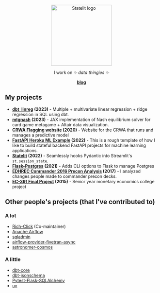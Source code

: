 <p align="center">
    <img src="https://dwreeves.github.io/blog/assets/me.jpg" width="200px" alt="Statelit logo">
</p>
<p align="center">
    I work on <em>✨ data thingies ✨</em>
</p>
<p align="center">
    <b><a href="https://dwreeves.github.io/blog/">blog</a></b>
</p>


## My projects

- **[dbt_linreg](https://github.com/dwreeves/dbt_linreg) (2023)** - Multiple + multivariate linear regression + ridge regression in SQL using dbt.
- **[mtgnash](https://github.com/dwreeves/mtgnash) (2023)** - JAX implementation of Nash equilibrium solver for card game metagame + Altair data visualization.
- **[CRWA Flagging website](https://github.com/codeforboston/flagging) (2020)** - Website for the CRWA that runs and manages a predictive model
- **[FastAPI Heroku ML Example](https://github.com/dwreeves/fastapi-heroku-ml-example) (2022)** - This is a rough template of how I like to build stateful backend FastAPI projects for machine learning applications.
- **[Statelit](https://github.com/dwreeves/Statelit) (2022)** - Seamlessly hooks Pydantic into Streamlit's `st.session_state`.
- **[Flask-Postgres](https://github.com/dwreeves/Flask-Postgres) (2021)** - Adds CLI options to Flask to manage Postgres
- **[EDHREC Commander 2016 Precon Analysis](https://github.com/dwreeves/EDHREC-C16-Analysis) (2017)** - I analyzed changes people made to commander precon decks.
- **[EC-391 Final Project](https://github.com/dwreeves/Fall-2015-EC-391-Final-Project) (2015)** - Senior year monetary economics college project

## Other people's projects (that I've contributed to)

### A lot

- [Rich-Click](https://github.com/ewels/rich-click/pulls?q=is%3Apr+author%3Adwreeves+) (Co-maintainer)
- [Apache Airflow](https://github.com/apache/airflow/pulls?q=is%3Apr+author%3Adwreeves+)
- [sqladmin](https://github.com/aminalaee/sqladmin/pulls?q=is%3Apr+author%3Adwreeves+)
- [airflow-provider-fivetran-async](https://github.com/astronomer/airflow-provider-fivetran-async/pulls?q=is%3Apr+author%3Adwreeves+)
- [astronomer-cosmos](https://github.com/astronomer/astronomer-cosmos/pulls?q=is%3Apr+author%3Adwreeves)

### A little

- [dbt-core](https://github.com/dbt-labs/dbt-core/pulls?q=is%3Apr+author%3Adwreeves+)
- [dbt-jsonschema](https://github.com/dbt-labs/dbt-jsonschema/pulls?q=is%3Apr+author%3Adwreeves+)
- [Pytest-Flask-SQLAlchemy](https://github.com/jeancochrane/pytest-flask-sqlalchemy/pulls?q=is%3Apr+author%3Adwreeves+)
- [uv](https://github.com/astral-sh/uv/pulls?q=is%3Apr+author%3Adwreeves+)
